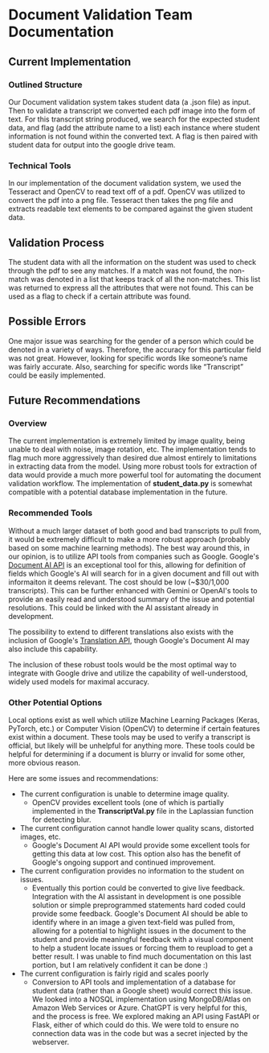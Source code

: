 # Document Validation Team Documentation

## Current Implementation
### Outlined Structure
Our Document validation system takes student data (a .json file) as input. Then to validate a transcript we converted each pdf image into the form of text. For this transcript string produced, we search for the expected student data, and flag (add the attribute name to a list) each instance where student information is not found within the converted text. A flag is then paired with student data for output into the google drive team.

### Technical Tools
In our implementation of the document validation system, we used the Tesseract and OpenCV to read text off of a pdf. OpenCV was utilized to convert the pdf into a png file. Tesseract then takes the png file and extracts readable text elements to be compared against the given student data.

## Validation Process
The student data with all the information on the student was used to check through the pdf to see any matches. If a match was not found, the non-match was denoted in a list that keeps track of all the non-matches. This list was returned to express all the attributes that were not found. This can be used as a flag to check if a certain attribute was found.

## Possible Errors
One major issue was searching for the gender of a person which could be denoted in a variety of ways. Therefore, the accuracy for this particular field was not great. However, looking for specific words like someone’s name was fairly accurate. Also, searching for specific words like “Transcript” could be easily implemented. 

## Future Recommendations
### Overview
The current implementation is extremely limited by image quality, being unable to deal with noise, image rotation, etc. The implementation tends to flag much more aggressively than desired due almost entirely to limitations in extracting data from the model. Using more robust tools for extraction of data would provide a much more powerful tool for automating the document validation workflow. The implementation of **student_data.py** is somewhat compatible with a potential database implementation in the future.

### Recommended Tools
Without a much larger dataset of both good and bad transcripts to pull from, it would be extremely difficult to make a more robust approach (probably based on some machine learning methods). The best way around this, in our opinion, is to utilize API tools from companies such as Google. Google's [Document AI API](https://cloud.google.com/document-ai/docs/reference/rest) is an exceptional tool for this, allowing for definition of fields which Google's AI will search for in a given document and fill out with informaiton it deems relevant. The cost should be low (~$30/1,000 transcripts). This can be further enhanced with Gemini or OpenAI's tools to provide an easily read and understood summary of the issue and potential resolutions. This could be linked with the AI assistant already in development. 

The possibility to extend to different translations also exists with the inclusion of Google's [Translation API](https://cloud.google.com/translate/docs/reference/rest), though Google's Document AI may also include this capability.

The inclusion of these robust tools would be the most optimal way to integrate with Google drive and utilize the capability of well-understood, widely used models for maximal accuracy.

### Other Potential Options
Local options exist as well which utilize Machine Learning Packages (Keras, PyTorch, etc.) or Computer Vision (OpenCV) to determine if certain features exist within a document. These tools may be used to verify a transcript is official, but likely will be unhelpful for anything more. These tools could be helpful for determining if a document is blurry or invalid for some other, more obvious reason. 

Here are some issues and recommendations:
- The current configuration is unable to determine image quality.
  - OpenCV provides excellent tools (one of which is partially implemented in the **TranscriptVal.py** file in the Laplassian function for detecting blur.
- The current configuration cannot handle lower quality scans, distorted images, etc.
  - Google's Document AI API would provide some excellent tools for getting this data at low cost. This option also has the benefit of Google's ongoing support and continued improvement.
- The current configuration provides no information to the student on issues.
  - Eventually this portion could be converted to give live feedback. Integration with the AI assistant in development is one possible solution or simple preprogrammed statements hard coded could provide some feedback. Google's Document AI should be able to identify where in an image a given text-field was pulled from, allowing for a potential to highlight issues in the document to the student and provide meaningful feedback with a visual component to help a student locate issues or forcing them to reupload to get a better result. I was unable to find much documentation on this last portion, but I am relatively confident it can be done :)
- The current configuration is fairly rigid and scales poorly
  - Conversion to API tools and implementation of a database for student data (rather than a Google sheet) would correct this issue. We looked into a NOSQL implementation using MongoDB/Atlas on Amazon Web Services or Azure. ChatGPT is very helpful for this, and the process is free. We explored making an API using FastAPI or Flask, either of which could do this. We were told to ensure no connection data was in the code but was a secret injected by the webserver. 
